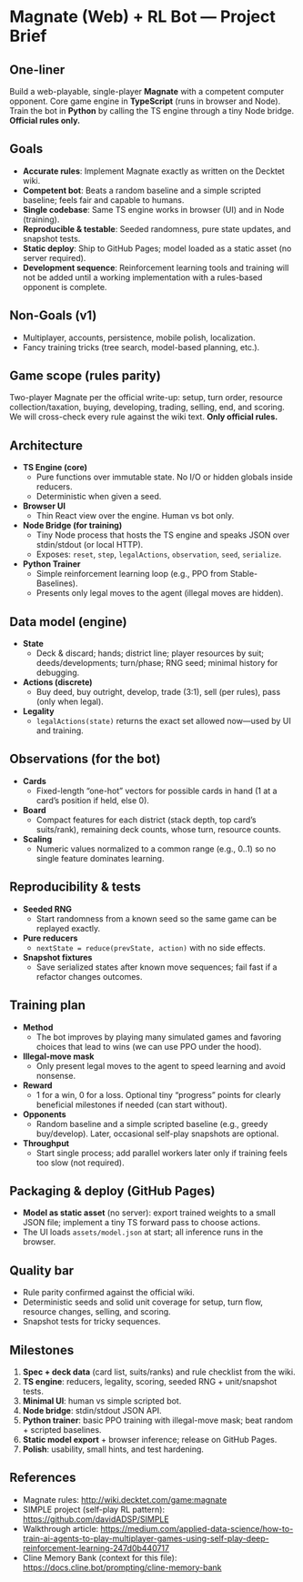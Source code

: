 # Magnate (Web) + RL Bot — Project Brief

## One-liner

Build a web-playable, single-player **Magnate** with a competent computer opponent. Core game engine in **TypeScript** (runs in browser and Node). Train the bot in **Python** by calling the TS engine through a tiny Node bridge. **Official rules only.**

## Goals

- **Accurate rules**: Implement Magnate exactly as written on the Decktet wiki.
- **Competent bot**: Beats a random baseline and a simple scripted baseline; feels fair and capable to humans.
- **Single codebase**: Same TS engine works in browser (UI) and in Node (training).
- **Reproducible & testable**: Seeded randomness, pure state updates, and snapshot tests.
- **Static deploy**: Ship to GitHub Pages; model loaded as a static asset (no server required).
- **Development sequence**: Reinforcement learning tools and training will not be added until a working implementation with a rules-based opponent is complete.

## Non-Goals (v1)

- Multiplayer, accounts, persistence, mobile polish, localization.
- Fancy training tricks (tree search, model-based planning, etc.).

## Game scope (rules parity)

Two-player Magnate per the official write-up: setup, turn order, resource collection/taxation, buying, developing, trading, selling, end, and scoring. We will cross-check every rule against the wiki text. **Only official rules.**

## Architecture

- **TS Engine (core)**
  - Pure functions over immutable state. No I/O or hidden globals inside reducers.
  - Deterministic when given a seed.
- **Browser UI**
  - Thin React view over the engine. Human vs bot only.
- **Node Bridge (for training)**
  - Tiny Node process that hosts the TS engine and speaks JSON over stdin/stdout (or local HTTP).
  - Exposes: `reset`, `step`, `legalActions`, `observation`, `seed`, `serialize`.
- **Python Trainer**
  - Simple reinforcement learning loop (e.g., PPO from Stable-Baselines).
  - Presents only legal moves to the agent (illegal moves are hidden).

## Data model (engine)

- **State**
  - Deck & discard; hands; district line; player resources by suit; deeds/developments; turn/phase; RNG seed; minimal history for debugging.
- **Actions (discrete)**
  - Buy deed, buy outright, develop, trade (3:1), sell (per rules), pass (only when legal).
- **Legality**
  - `legalActions(state)` returns the exact set allowed now—used by UI and training.

## Observations (for the bot)

- **Cards**
  - Fixed-length “one-hot” vectors for possible cards in hand (1 at a card’s position if held, else 0).
- **Board**
  - Compact features for each district (stack depth, top card’s suits/rank), remaining deck counts, whose turn, resource counts.
- **Scaling**
  - Numeric values normalized to a common range (e.g., 0..1) so no single feature dominates learning.

## Reproducibility & tests

- **Seeded RNG**
  - Start randomness from a known seed so the same game can be replayed exactly.
- **Pure reducers**
  - `nextState = reduce(prevState, action)` with no side effects.
- **Snapshot fixtures**
  - Save serialized states after known move sequences; fail fast if a refactor changes outcomes.

## Training plan

- **Method**
  - The bot improves by playing many simulated games and favoring choices that lead to wins (we can use PPO under the hood).
- **Illegal-move mask**
  - Only present legal moves to the agent to speed learning and avoid nonsense.
- **Reward**
  - 1 for a win, 0 for a loss. Optional tiny “progress” points for clearly beneficial milestones if needed (can start without).
- **Opponents**
  - Random baseline and a simple scripted baseline (e.g., greedy buy/develop). Later, occasional self-play snapshots are optional.
- **Throughput**
  - Start single process; add parallel workers later only if training feels too slow (not required).

## Packaging & deploy (GitHub Pages)

- **Model as static asset** (no server): export trained weights to a small JSON file; implement a tiny TS forward pass to choose actions.
- The UI loads `assets/model.json` at start; all inference runs in the browser.

## Quality bar

- Rule parity confirmed against the official wiki.
- Deterministic seeds and solid unit coverage for setup, turn flow, resource changes, selling, and scoring.
- Snapshot tests for tricky sequences.

## Milestones

1. **Spec + deck data** (card list, suits/ranks) and rule checklist from the wiki.
2. **TS engine**: reducers, legality, scoring, seeded RNG + unit/snapshot tests.
3. **Minimal UI**: human vs simple scripted bot.
4. **Node bridge**: stdin/stdout JSON API.
5. **Python trainer**: basic PPO training with illegal-move mask; beat random + scripted baselines.
6. **Static model export** + browser inference; release on GitHub Pages.
7. **Polish**: usability, small hints, and test hardening.

## References

- Magnate rules: http://wiki.decktet.com/game:magnate
- SIMPLE project (self-play RL pattern): https://github.com/davidADSP/SIMPLE
- Walkthrough article: https://medium.com/applied-data-science/how-to-train-ai-agents-to-play-multiplayer-games-using-self-play-deep-reinforcement-learning-247d0b440717
- Cline Memory Bank (context for this file): https://docs.cline.bot/prompting/cline-memory-bank

